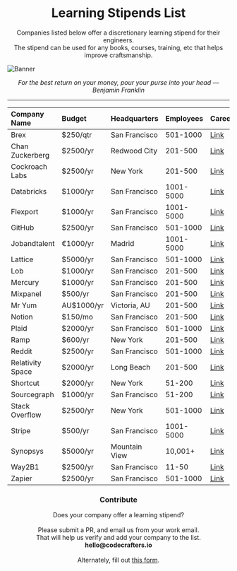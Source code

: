 <h1 align="center">Learning Stipends List</h1>
  
<p align="center">
  Companies listed below offer a discretionary learning stipend for their engineers. <br/>
  The stipend can be used for any books, courses, training, etc that helps improve craftsmanship.
</p>

![Banner](https://codecrafters.io/landing/images/learning-stipend-banner.png)

<p align="center">
  <i>For the best return on your money, pour your purse into your head — Benjamin Franklin</i>
</p>

<hr/>

<div align="center">

| **Company Name**           | **Budget**       | **Headquarters**    | **Employees**   | **Careers** |
| :------------------------- | :----------------|:------------------- |:----------------|:------------| 
| Brex                       | $250/qtr         | San Francisco       | 501-1000        | [Link](https://www.brex.com/careers)|
| Chan Zuckerberg            | $2500/yr         | Redwood City        | 201-500         | [Link](https://chanzuckerberg.com/careers/)|
| Cockroach Labs             | $2500/yr         | New York            | 201-500         | [Link](https://www.cockroachlabs.com/careers/)|
| Databricks                 | $1000/yr         | San Francisco       | 1001-5000       | [Link](https://www.databricks.com/company/careers)|
| Flexport                   | $1000/yr         | San Francisco       | 1001-5000       | [Link](https://www.flexport.com/company/careers/)|
| GitHub                     | $2500/yr         | San Francisco       | 501-1000        | [Link](https://github.com/about/careers)|
| Jobandtalent               | €1000/yr         | Madrid              | 1001-5000       | [Link](https://www.jobandtalent.com/join-us)|
| Lattice                    | $5000/yr         | San Francisco       | 501-1000        | [Link](https://lattice.com/careers)|
| Lob                        | $1000/yr         | San Francisco       | 201-500         | [Link](https://www.lob.com/careers)|
| Mercury                    | $1000/yr         | San Francisco       | 201-500         | [Link](https://mercury.com/jobs)|
| Mixpanel                   | $500/yr          | San Francisco       | 201-500         | [Link](https://mixpanel.com/jobs/)|
| Mr Yum                     | AU$1000/yr       | Victoria, AU        | 201-500         | [Link](https://www.mryum.com/careers)|
| Notion                     | $150/mo          | San Francisco       | 201-500         | [Link](https://www.notion.so/careers)|
| Plaid                      | $2000/yr         | San Francisco       | 501-1000        | [Link](https://plaid.com/careers/)|
| Ramp                       | $600/yr          | New York            | 201-500         | [Link](https://ramp.com/careers)|
| Reddit                     | $2500/yr         | San Francisco       | 501-1000        | [Link](https://www.redditinc.com/careers/)|
| Relativity Space           | $2000/yr         | Long Beach          | 201-500         | [Link](https://www.relativityspace.com/careers)|
| Shortcut                   | $2000/yr         | New York            | 51-200          | [Link](https://careers.shortcut.io/jobs)|
| Sourcegraph                | $1000/yr         | San Francisco       | 51-200          | [Link](https://about.sourcegraph.com/jobs)|
| Stack Overflow             | $2500/yr         | New York            | 501-1000        | [Link](https://stackoverflow.co/company/careers)|
| Stripe                     | $500/yr          | San Francisco       | 1001-5000       | [Link](https://stripe.com/jobs)|
| Synopsys                   | $5000/yr         | Mountain View       | 10,001+         | [Link](https://www.synopsys.com/careers.html)|
| Way2B1                     | $2500/yr         | San Francisco       | 11-50           | [Link](https://www.way2b1.com/team#positions)|
| Zapier                     | $2500/yr         | San Francisco       | 501-1000        | [Link](https://zapier.com/jobs)|

</div>
  
<h3 align="center">Contribute</h3>

<p align="center">
  Does your company offer a learning stipend? <br/><br/>
  Please submit a PR, and email us from your work email. <br/>
  That will help us verify and add your company to the list. <br/>
  <strong>hello@codecrafters.io</strong>
  <br/><br/>
  Alternately, fill out <a href="https://codecrafters.typeform.com/stipend" target="_blank">this form</a>. 
</p>

